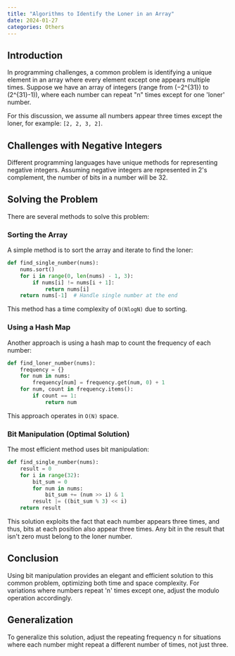 ```yaml
---
title: "Algorithms to Identify the Loner in an Array"
date: 2024-01-27
categories: Others
---
```


## Introduction

In programming challenges, a common problem is identifying a unique element in an array where every element except one appears multiple times. Suppose we have an array of integers (range from \(−2^{31}\) to \(2^{31}-1\)), where each number can repeat "n" times except for one 'loner' number.

For this discussion, we assume all numbers appear three times except the loner, for example: `[2, 2, 3, 2]`.

## Challenges with Negative Integers

Different programming languages have unique methods for representing negative integers. Assuming negative integers are represented in 2's complement, the number of bits in a number will be 32.

## Solving the Problem

There are several methods to solve this problem:

### Sorting the Array

A simple method is to sort the array and iterate to find the loner:

```python
def find_single_number(nums):
    nums.sort()
    for i in range(0, len(nums) - 1, 3):
        if nums[i] != nums[i + 1]:
            return nums[i]
    return nums[-1]  # Handle single number at the end
```
This method has a time complexity of  `O(NlogN)` due to sorting.

### Using a Hash Map
Another approach is using a hash map to count the frequency of each number:

```python
def find_loner_number(nums):
    frequency = {}
    for num in nums:
        frequency[num] = frequency.get(num, 0) + 1
    for num, count in frequency.items():
        if count == 1:
            return num
```

This approach operates in `O(N)` space.

### Bit Manipulation (Optimal Solution)
The most efficient method uses bit manipulation:
```python
def find_single_number(nums):
    result = 0
    for i in range(32):
        bit_sum = 0
        for num in nums:
            bit_sum += (num >> i) & 1
        result |= ((bit_sum % 3) << i)
    return result

```
This solution exploits the fact that each number appears three times, and thus, bits at each position also appear three times. Any bit in the result that isn't zero must belong to the loner number.

## Conclusion
Using bit manipulation provides an elegant and efficient solution to this common problem, optimizing both time and space complexity. For variations where numbers repeat 'n' times except one, adjust the modulo operation accordingly.

## Generalization
To generalize this solution, adjust the repeating frequency n for situations where each number might repeat a different number of times, not just three.